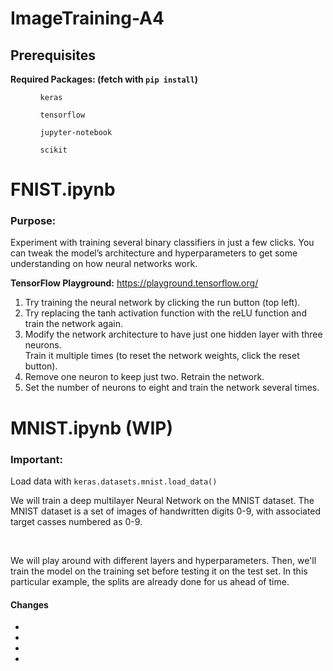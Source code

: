 # ImageTraining-A4
<h2>Prerequisites</h2>
<b>Required Packages: (fetch with <code>pip install</code>)</b>
<ul>
  <ol><code>keras</code></ol>
  <ol><code>tensorflow</code></ol>
  <ol><code>jupyter-notebook</code></ol>
  <ol><code>scikit</code></ol>
</ul>



<h1>FNIST.ipynb</h1>
<h3>Purpose:</h3> 
<p>Experiment with training several binary classifiers in just a few
clicks. You can tweak the model’s architecture and hyperparameters to get some understanding
on how neural networks work.</p>

<b>TensorFlow Playground:</b> https://playground.tensorflow.org/
<ol>
  <li>Try training the neural network by clicking the run button (top left).</li>
  <li>Try replacing the tanh activation function with the reLU function and train the
          network again.</li>
  <li>Modify the network architecture to have just one hidden layer with three neurons.</br>
         Train it multiple times (to reset the network weights, click the reset button).</li>
  <li>Remove one neuron to keep just two. Retrain the network.</li>
  <li>Set the number of neurons to eight and train the network several times.</li></ol>
 
<h1>MNIST.ipynb (WIP) </h1>
<h3>Important:</h3>
<p>Load data with <code>keras.datasets.mnist.load_data()</code></p>
<p>We will train a deep multilayer Neural Network on the MNIST dataset. 
The MNIST dataset is a set of images of handwritten digits 0-9, with 
associated target casses numbered as 0-9.</p></br>

<p>We will play around with different layers and hyperparameters.  Then, we'll
train the model on the training set before testing it on the test set. In this
particular example, the splits are already done for us ahead of time.</p>
<h4>Changes</h4>
<ul>
    <li></li>
    <li></li>
    <li></li>
    <li></li>
</ul>

